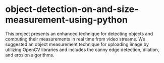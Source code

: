 # object-detection-on-and-size-measurement-using-python
This project presents an enhanced technique for detecting objects and computing their measurements in real time from video streams. We suggested an object measurement technique for uploading image by utilizing OpenCV libraries and includes the canny edge detection, dilation, and erosion algorithms.
